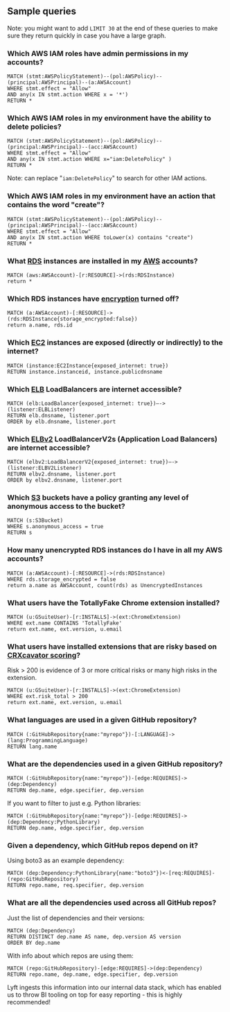 ## Sample queries

Note: you might want to add `LIMIT 30` at the end of these queries to make sure they return
quickly in case you have a large graph.

### Which AWS IAM roles have admin permissions in my accounts?
```
MATCH (stmt:AWSPolicyStatement)--(pol:AWSPolicy)--(principal:AWSPrincipal)--(a:AWSAccount)
WHERE stmt.effect = "Allow"
AND any(x IN stmt.action WHERE x = '*')
RETURN *
```

### Which AWS IAM roles in my environment have the ability to delete policies?
```
MATCH (stmt:AWSPolicyStatement)--(pol:AWSPolicy)--(principal:AWSPrincipal)--(acc:AWSAccount)
WHERE stmt.effect = "Allow"
AND any(x IN stmt.action WHERE x="iam:DeletePolicy" )
RETURN *
```

Note: can replace "`iam:DeletePolicy`" to search for other IAM actions.


### Which AWS IAM roles in my environment have an action that contains the word "create"?
```
MATCH (stmt:AWSPolicyStatement)--(pol:AWSPolicy)--(principal:AWSPrincipal)--(acc:AWSAccount)
WHERE stmt.effect = "Allow"
AND any(x IN stmt.action WHERE toLower(x) contains "create")
RETURN *
```

### What [RDS](https://aws.amazon.com/rds/) instances are installed in my [AWS](https://aws.amazon.com/) accounts?
```
MATCH (aws:AWSAccount)-[r:RESOURCE]->(rds:RDSInstance)
return *
```

### Which RDS instances have [encryption](https://docs.aws.amazon.com/AmazonRDS/latest/UserGuide/Overview.Encryption.html) turned off?
```
MATCH (a:AWSAccount)-[:RESOURCE]->(rds:RDSInstance{storage_encrypted:false})
return a.name, rds.id
```

### Which [EC2](https://aws.amazon.com/ec2/) instances are exposed (directly or indirectly) to the internet?
```
MATCH (instance:EC2Instance{exposed_internet: true})
RETURN instance.instanceid, instance.publicdnsname
```

### Which [ELB](https://aws.amazon.com/elasticloadbalancing/) LoadBalancers are internet accessible?
```
MATCH (elb:LoadBalancer{exposed_internet: true})—->(listener:ELBListener)
RETURN elb.dnsname, listener.port
ORDER by elb.dnsname, listener.port
```

### Which [ELBv2](https://aws.amazon.com/elasticloadbalancing/) LoadBalancerV2s (Application Load Balancers) are internet accessible?
```
MATCH (elbv2:LoadBalancerV2{exposed_internet: true})—->(listener:ELBV2Listener)
RETURN elbv2.dnsname, listener.port
ORDER by elbv2.dnsname, listener.port
```

### Which [S3](https://aws.amazon.com/s3/) buckets have a policy granting any level of anonymous access to the bucket?
```
MATCH (s:S3Bucket)
WHERE s.anonymous_access = true
RETURN s
```

### How many unencrypted RDS instances do I have in all my AWS accounts?

```
MATCH (a:AWSAccount)-[:RESOURCE]->(rds:RDSInstance)
WHERE rds.storage_encrypted = false
return a.name as AWSAccount, count(rds) as UnencryptedInstances
```

### What users have the TotallyFake Chrome extension installed?
```
MATCH (u:GSuiteUser)-[r:INSTALLS]->(ext:ChromeExtension)
WHERE ext.name CONTAINS 'TotallyFake'
return ext.name, ext.version, u.email
```

### What users have installed extensions that are risky based on [CRXcavator scoring](https://crxcavator.io/docs#/risk_breakdown)?
Risk > 200 is evidence of 3 or more critical risks or many high risks in the extension.
```
MATCH (u:GSuiteUser)-[r:INSTALLS]->(ext:ChromeExtension)
WHERE ext.risk_total > 200
return ext.name, ext.version, u.email
```

### What languages are used in a given GitHub repository?
```
MATCH (:GitHubRepository{name:"myrepo"})-[:LANGUAGE]->(lang:ProgrammingLanguage)
RETURN lang.name
```

### What are the dependencies used in a given GitHub repository?
```
MATCH (:GitHubRepository{name:"myrepo"})-[edge:REQUIRES]->(dep:Dependency)
RETURN dep.name, edge.specifier, dep.version
```

If you want to filter to just e.g. Python libraries:
```
MATCH (:GitHubRepository{name:"myrepo"})-[edge:REQUIRES]->(dep:Dependency:PythonLibrary)
RETURN dep.name, edge.specifier, dep.version
```

### Given a dependency, which GitHub repos depend on it?
Using boto3 as an example dependency:
```
MATCH (dep:Dependency:PythonLibrary{name:"boto3"})<-[req:REQUIRES]-(repo:GitHubRepository)
RETURN repo.name, req.specifier, dep.version
```

### What are all the dependencies used across all GitHub repos?
Just the list of dependencies and their versions:
```
MATCH (dep:Dependency)
RETURN DISTINCT dep.name AS name, dep.version AS version
ORDER BY dep.name
```

With info about which repos are using them:
```
MATCH (repo:GitHubRepository)-[edge:REQUIRES]->(dep:Dependency)
RETURN repo.name, dep.name, edge.specifier, dep.version
```
Lyft ingests this information into our internal data stack,
which has enabled us to throw BI tooling on top for easy reporting -
this is highly recommended!
